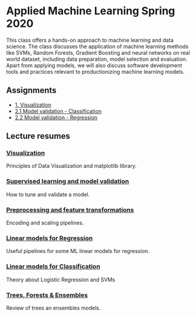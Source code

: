 # Applied Machine Learning Spring 2020

This class offers a hands-on approach to machine learning and data science. The class discusses the application of machine learning methods like SVMs, Random Forests, Gradient Boosting and neural networks on real world dataset, including data preparation, model selection and evaluation. Apart from applying models, we will also discuss software development tools and practices relevant to productionizing machine learning models.

## Assignments
- [1. Visualization](https://github.com/leogcalderon/Applied_ML2020/blob/master/Visualization/Assignment%201%20-%20Visualization.ipynb)
- [2.1 Model validation - Classification](https://github.com/leogcalderon/Applied_ML2020/blob/master/Preprocessing/Assignment%202%20-%20Classification.ipynb)
- [2.2 Model validation - Regression](https://github.com/leogcalderon/Applied_ML2020/blob/master/Preprocessing/Assignment%202%20-%20Regression.ipynb)

## Lecture resumes
### [Visualization](Visualization/)
Principles of Data Visualization and matplotlib library.

### [Supervised learning and model validation](Model_validation/)
How to tune and validate a model.

### [Preprocessing and feature transformations](Preprocessing/)
Encoding and scaling pipelines.

### [Linear models for Regression](LM_Regression/)
Useful pipelines for some ML linear models for regression.

### [Linear models for Classification](LM_Classification/)
Theory about Logistic Regression and SVMs

### [Trees, Forests & Ensembles](Ensembles/)
Review of trees an ensembles models.
